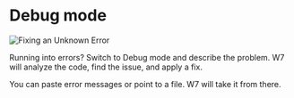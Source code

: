 # Debug mode

  <img src="images/unknown_error_stripe_rb.png" alt="Fixing an Unknown Error" />

Running into errors? Switch to Debug mode and describe the problem. W7 will analyze the code, find the issue, and apply a fix.

You can paste error messages or point to a file. W7 will take it from there.
